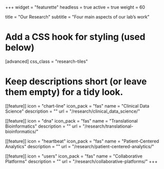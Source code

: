 +++
widget = "featurette"
headless = true
active = true
weight = 60

title = "Our Research"
subtitle = "Four main aspects of our lab’s work"

# Add a CSS hook for styling (used below)
[advanced]
  css_class = "research-tiles"

# Keep descriptions short (or leave them empty) for a tidy look.
[[feature]]
  icon = "chart-line"
  icon_pack = "fas"
  name = "Clinical Data Science"
  description = ""
  url = "/research/clinical_data_science/"

[[feature]]
  icon = "dna"
  icon_pack = "fas"
  name = "Translational Bioinformatics"
  description = ""
  url = "/research/translational-bioinformatics/"

[[feature]]
  icon = "heartbeat"
  icon_pack = "fas"
  name = "Patient-Centered Analytics"
  description = ""
  url = "/research/patient-centered-analytics/"

[[feature]]
  icon = "users"
  icon_pack = "fas"
  name = "Collaborative Platforms"
  description = ""
  url = "/research/collaborative-platforms/"
+++
